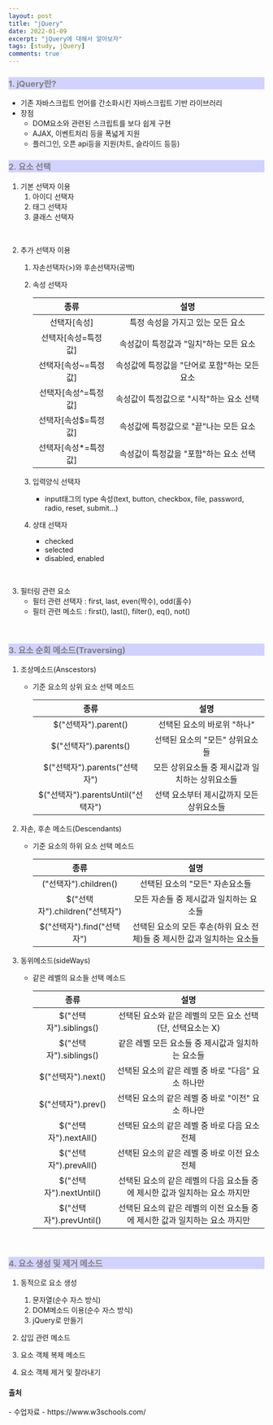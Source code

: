 ```yaml
---
layout: post
title: "jQuery"
date: 2022-01-09
excerpt: "jQuery에 대해서 알아보자"
tags: [study, jQuery]
comments: true
---
```


<style>
	h3{
		background-color:#D2D2FF;
		color: gray;
	}
</style>

### 1. jQuery란?
 
 - 기존 자바스크립트 언어를 간소화시킨 자바스크립트 기반 라이브러리
 - 장점
    - DOM요소와 관련된 스크립트를 보다 쉽게 구현
    - AJAX, 이벤트처리 등을 폭넓게 지원
    - 플러그인, 오픈 api등을 지원(차트, 슬라이드 등등)



### 2. 요소 선택

 1. 기본 선택자 이용
    1. 아이디 선택자
    2. 태그 선택자
    3. 클래스 선택자
<br>

 2. 추가 선택자 이용
    1. 자손선택자(>)와 후손선택자(공백)
    2. 속성 선택자

        |종류|설명|
        |:---:|:---:|
        |선택자[속성]|특정 속성을 가지고 있는 모든 요소|
        |선택자[속성=특정값]|속성값이 특정값과 "일치"하는 모든 요소|
        |선택자[속성~=특정값]|속성값에 특정값을 "단어로 포함"하는 모든 요소|
        |선택자[속성^=특정값]|속성값이 특정값으로 "시작"하는 요소 선택|
        |선택자[속성$=특정값]|속성값에 특정값으로 "끝"나는 모든 요소|
        |선택자[속성*=특정값]|속성값이 특정값을 "포함"하는 요소 선택|

    3. 입력양식 선택자
        -  input태그의 type 속성(text, button, checkbox, file, password, radio, reset, submit...)
    4. 상태 선택자
        - checked
        - selected
        - disabled, enabled
<br>

 3. 필터링 관련 요소
    - 필터 관련 선택자 : first, last, even(짝수), odd(홀수)
    - 필터 관련 메소드 : first(), last(), filter(), eq(), not()
<br>

### 3. 요소 순회 메소드(Traversing)

 1. 조상메소드(Anscestors)
    - 기준 요소의 상위 요소 선택 메소드

        |종류|설명|
        |:---:|:---:|
        |$("선택자").parent()|선택된 요소의 바로위 "하나"|
        |$("선택자").parents()|선택된 요소의 "모든" 상위요소들|
        |$("선택자").parents("선택자")|모든 상위요소들 중 제시값과 일치하는 상위요소들|
        |$("선택자").parentsUntil("선택자")|선택 요소부터 제시값까지 모든 상위요소들|


 2. 자손, 후손 메소드(Descendants)
    - 기준 요소의 하위 요소 선택 메소드

        |종류|설명|
        |:---:|:---:|
        |("선택자").children()|선택된 요소의 "모든" 자손요소들|
        |$("선택자").children("선택자")|모든 자손들 중 제시값과 일치하는 요소들|
        |$("선택자").find("선택자")|선택된 요소의 모든 후손(하위 요소 전체)들 중 제시한 값과 일치하는 요소들|
    
 
 3. 동위메소드(sideWays)
    - 같은 레벨의 요소들 선택 메소드

        |종류|설명|
        |:---:|:---:|
        |$("선택자").siblings()|선택된 요소와 같은 레벨의 모든 요소 선택(단, 선택요소는 X)|
        |$("선택자").siblings()|같은 레벨 모든 요소들 중 제시값과 일치하는 요소들|
        |$("선택자").next()|선택된 요소의 같은 레벨 중 바로 "다음" 요소 하나만|
        |$("선택자").prev()|선택된 요소의 같은 레벨 중 바로 "이전" 요소 하나만|
        |$("선택자").nextAll()|선택된 요소의 같은 레벨 중 바로 다음 요소 전체|
        |$("선택자").prevAll()|선택된 요소의 같은 레벨 중 바로 이전 요소 전체|
        |$("선택자").nextUntil()|선택된 요소의 같은 레벨의 다음 요소들 중에 제시한 값과 일치하는 요소 까지만|
        |$("선택자").prevUntil()|선택된 요소의 같은 레벨의 이전 요소들 중에 제시한 값과 일치하는 요소 까지만|
    
<br>

### 4. 요소 생성 및 제거 메소드
 
 1. 동적으로 요소 생성
    1. 문자열(순수 자스 방식)
    2. DOM메소드 이용(순수 자스 방식)
    3. jQuery로 만들기
 
 2. 삽입 관련 메소드
 3. 요소 객체 복제 메소드
 4. 요소 객체 제거 및 잘라내기




<h4>출처</h4>
  - 수업자료
  - https://www.w3schools.com/